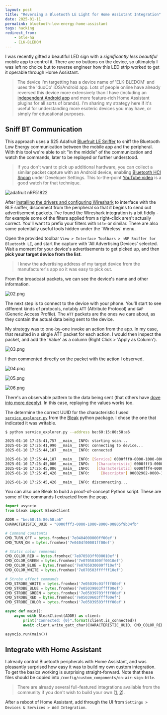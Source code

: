 ```yaml
---
layout: post
title: "Reversing a Bluetooth LE Light for Home Assistant Integration"
date: 2025-01-11
permalink: bluetooth-low-energy-home-assistant
tags: hacking
redirect_from:
    - btle-ha
    - ELK-BLEDOM
---
```


<!-- ![sign activated gif]({{site.url}}/assets/resources-btle-ha/sign.gif)
<div markdown="1" style="text-align: center; margin-bottom: 20px;"><small>A Bluetooth LE device controlled via an HA automation.</small>[^1]
</div> -->

I was recently gifted a beautiful LED sign with a *significantly less beautiful* mobile app to control it.  There are _no_ buttons on the device, so ultimately I was left no choice but to reverse engineer how this LED strip worked to get it operable through Home Assistant.

> The device i'm targetting has a device name of 'ELK-BLEDOM' and uses the 'duoCo' iOS/Android app.  _Lots_ of people online have already reversed this device more extensively than I have (including an [independent Android app](https://play.google.com/store/apps/details?id=com.leet.elkotrol&hl=en-US) and more feature-rich Home Assistant plugins for all sorts of brands).  I'm sharing my strategy here if it's useful for understanding more esoteric devices you may have, or simply for educational purposes.

## Sniff BT Communication

This approach uses a $25 Adafruit [Bluefruit LE Sniffer](https://www.adafruit.com/product/2269) to sniff the Bluetooth Low Energy communication between the mobile app and the peripheral.  With this tool we're able to sit "in the middle" of the communication and watch the commands, later to be replayed or further understood.

 > If you don't want to pick up additional hardware, you can collect a similar packet capture with an Android device, enabling [Bluetooth HCI Snoop](https://source.android.com/docs/core/connect/bluetooth/verifying_debugging#debugging-with-logs) under Developer Settings.  This to-the-point [YouTube video](https://www.youtube.com/watch?v=NIBmiPtCDdM) is a good watch for that technique.

![adafruit nRF51822]({{site.url}}/assets/resources-btle-ha/01.jpg)

After [installing the drivers and configuring Wireshark](https://learn.adafruit.com/introducing-the-adafruit-bluefruit-le-sniffer/using-with-sniffer-v2-and-python3) to interface with the BLE sniffer, disconnect from the peripheral so that it begins to send out advertisement packets.  I've found the Wireshark integration is a bit fiddly - for example some of the filters applied from a right-click aren't actually correct.  You'll want to prefix your filters with `btle` or similar.  There are also some potentially useful tools hidden under the 'Wireless' menu.

Open the provided toolbar  `View > Interface Toolbars > nRF Sniffer for Bluetooth LE`, and start the capture with 'All Advertising Devices' selected.  Wait a moment for your device's advertisements to get picked up, and then **pick your target device from the list**.  

> I knew the advertising address of my target device from the manufacturer's app so it was easy to pick out.

From the broadcast packets, we can see the device's name and other information.  

![02.png]({{site.url}}/assets/resources-btle-ha/02.png)

The next step is to connect to the device with your phone. You'll start to see different kinds of protocols, notably `ATT` (Attribute Protocol) and `GAP` (Generic Access Profile).  The `ATT` packets are the ones we care about, as they contain the actual data being sent to the device. 

My strategy was to one-by-one invoke an action from the app.  In my case, that resulted in a single ATT packet for each action.  I would then inspect the packet, and add the 'Value' as a column (Right Click > 'Apply as Column'). 

![03.png]({{site.url}}/assets/resources-btle-ha/03.png)

I then commented directly on the packet with the action I observed.

![04.png]({{site.url}}/assets/resources-btle-ha/04.png)

![05.png]({{site.url}}/assets/resources-btle-ha/05.png)

![06.png]({{site.url}}/assets/resources-btle-ha/06.png)


There's an observable pattern to the data being sent (that others have [dove into more deeply](https://github.com/FergusInLondon/ELK-BLEDOM/blob/master/PROTCOL.md)).  In this case, replaying the values works too. 

The determine the correct UUID for the characteristic I used [`service_explorer.py`](https://github.com/hbldh/bleak/blob/develop/examples/service_explorer.py) from the [Bleak](https://github.com/hbldh/bleak) python package.  I chose the one that indicated it was writable.

```bash
$ python service_explorer.py --address be:60:15:80:58:a6

2025-01-10 17:25:41,757 __main__ INFO: starting scan...
2025-01-10 17:25:41,990 __main__ INFO: connecting to device...
2025-01-10 17:25:44,187 __main__ INFO: connected

2025-01-10 17:25:44,187 __main__ INFO: [Service] 0000fff0-0000-1000-8000-00805f9b34fb (Handle: 4): Vendor specific
2025-01-10 17:25:45,006 __main__ INFO:   [Characteristic] 0000fff3-0000-1000-8000-00805f9b34fb (Handle: 8): Vendor specific (read,write-without-response), Value: bytearray(b'ELKP10Y60V052_BRG\x00\x00\x00'), Max write w/o rsp size: 513
2025-01-10 17:25:45,006 __main__ INFO:   [Characteristic] 0000fff4-0000-1000-8000-00805f9b34fb (Handle: 5): Vendor specific (notify)
2025-01-10 17:25:45,426 __main__ INFO:     [Descriptor] 00002902-0000-1000-8000-00805f9b34fb (Handle: 7): Client Characteristic Configuration, Value: bytearray(b'')

2025-01-10 17:25:45,426 __main__ INFO: disconnecting...
```

You can also use Bleak to build a proof-of-concept Python script. These are some of the commands I extracted from the pcap.

```python
import asyncio
from bleak import BleakClient

ADDR = "be:60:15:80:58:a6"
CHARACTERISTIC_UUID = "0000fff3-0000-1000-8000-00805f9b34fb"

# Command constants
CMD_TURN_OFF = bytes.fromhex('7e0404000000ff00ef')
CMD_TURN_ON = bytes.fromhex('7e0404f00001ff00ef')

# Static color commands
CMD_COLOR_RED = bytes.fromhex('7e070503ff000010ef')
CMD_COLOR_GREEN = bytes.fromhex('7e07050300ff0010ef')
CMD_COLOR_BLUE = bytes.fromhex('7e0705030000ff10ef')
CMD_COLOR_WHITE = bytes.fromhex('7e070503ffffff10ef')

# Strobe effect commands
CMD_STROBE_WHITE = bytes.fromhex('7e05039c03ffff00ef')
CMD_STROBE_BLUE = bytes.fromhex('7e05039803ffff00ef')
CMD_STROBE_GREEN = bytes.fromhex('7e05039703ffff00ef')
CMD_STROBE_RED = bytes.fromhex('7e05039603ffff00ef')
CMD_STROBE_COLOR = bytes.fromhex('7e05039503ffff00ef')

async def main():
    async with BleakClient(ADDR) as client:
        print("Connected: {0}".format(client.is_connected))
        await client.write_gatt_char(CHARACTERISTIC_UUID, CMD_COLOR_RED)

asyncio.run(main())
```

## Integrate with Home Assistant

I already control Bluetooth peripherals with Home Assistant, and was pleasantly surprised how easy it was to build my own custom integration. To get the basics working is surprising straight-forward.  Note that these files should be copied into `/config/custom_components/on-air-sign-btle`.

> There are already several full-featured integrations available from the community if you don't wish to build your own ([1](https://github.com/8none1/elk-bledob), [2](https://github.com/dave-code-ruiz/elkbledom)). 

After a reboot of Home Assistant, add through the UI from `Settings > Devices & Services > Add Integration`.

<!-- The entire integation is published to [**this gist**](https://gist.github.com/joshspicer/e0992ceffa2d55576363b2d1ae22dd8d). -->

<script src="https://gist.github.com/joshspicer/e0992ceffa2d55576363b2d1ae22dd8d.js"></script>


[^1]: [Ever heard of amateur radio?]({{site.url}}/kk7vua)
